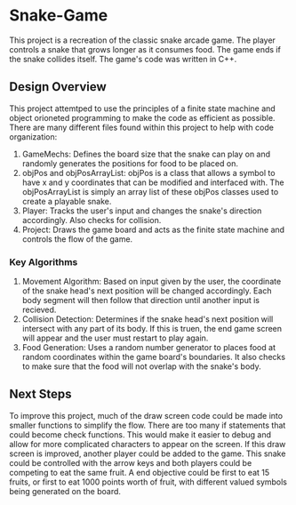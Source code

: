 # Snake-Game

This project is a recreation of the classic snake arcade game. The player controls a snake that grows longer as it consumes food. The game ends if the snake collides itself. The game's code was written in C++.

## Design Overview
This project attemtped to use the principles of a finite state machine and object orioneted programming to make the code as efficient as possible. There are many different files found within this project to help with code organization:

1) GameMechs: Defines the board size that the snake can play on and randomly generates the positions for food to be placed on.
2) objPos and objPosArrayList: objPos is a class that allows a symbol to have x and y coordinates that can be modified and interfaced with. The objPosArrayList is simply an array list of these objPos classes used to create a playable snake.
3) Player: Tracks the user's input and changes the snake's direction accordingly. Also checks for collision.
4) Project: Draws the game board and acts as the finite state machine and controls the flow of the game.

### Key Algorithms
1) Movement Algorithm: Based on input given by the user, the coordinate of the snake head's next position will be changed accordingly. Each body segment will then follow that direction until another input is recieved.
2) Collision Detection: Determines if the snake head's next position will intersect with any part of its body. If this is truen, the end game screen will appear and the user must restart to play again.
3) Food Generation: Uses a random number generator to places food at random coordinates within the game board's boundaries. It also checks to make sure that the food will not overlap with the snake's body.

## Next Steps
To improve this project, much of the draw screen code could be made into smaller functions to simplify the flow. There are too many if statements that could become check functions. This would make it easier to debug and allow for more complicated characters to appear on the screen. If this draw screen is improved, another player could be added to the game. This snake could be controlled with the arrow keys and both players could be competing to eat the same fruit. A end objective could be first to eat 15 fruits, or first to eat 1000 points worth of fruit, with different valued symbols being generated on the board.
